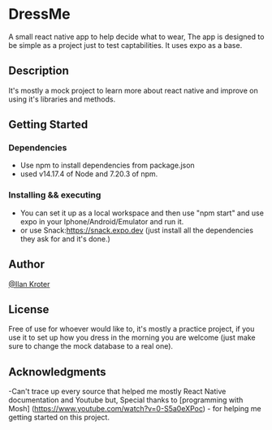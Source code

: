 # DressMe

A small react native app to help decide what to wear, The app is designed to be simple as a project just to test captabilities.
It uses expo as a base.

## Description

It's mostly a mock project to learn more about react native and improve on using it's libraries and methods.

## Getting Started

### Dependencies

- Use npm to install dependencies from package.json
- used v14.17.4 of Node and 7.20.3 of npm.

### Installing && executing

- You can set it up as a local workspace and then use "npm start" and use expo in your Iphone/Android/Emulator and run it.
- or use Snack:https://snack.expo.dev (just install all the dependencies they ask for and it's done.)

## Author

[@Ilan Kroter](https://www.linkedin.com/in/ilan-kroter-360114186/)

## License

Free of use for whoever would like to, it's mostly a practice project, if you use it to set up how you dress in the morning you are welcome (just make sure to change the mock database to a real one).

## Acknowledgments

-Can't trace up every source that helped me mostly React Native documentation and Youtube but,
Special thanks to [programming with Mosh] (https://www.youtube.com/watch?v=0-S5a0eXPoc) - for helping me getting started on this project.
